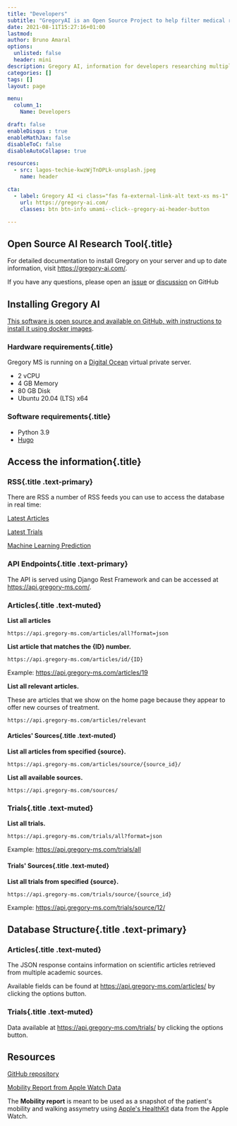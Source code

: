 ```yaml
---
title: "Developers"
subtitle: "GregoryAI is an Open Source Project to help filter medical research"
date: 2021-08-11T15:27:16+01:00
lastmod: 
author: Bruno Amaral
options:
  unlisted: false
  header: mini
description: Gregory AI, information for developers researching multiple sclerosis and other diseases
categories: []
tags: []
layout: page

menu:
  column_1:
    Name: Developers

draft: false
enableDisqus : true
enableMathJax: false
disableToC: false
disableAutoCollapse: true

resources:
  - src: lagos-techie-kwzWjTnDPLk-unsplash.jpeg
    name: header

cta:
  - label: Gregory AI <i class="fas fa-external-link-alt text-xs ms-1" aria-hidden="true"></i>
    url: https://gregory-ai.com/
    classes: btn btn-info umami--click--gregory-ai-header-button

---
```


<div class="col-md-6 mx-auto">

## Open Source AI Research Tool{.title}

For detailed documentation to install Gregory on your server and up to date information, visit https://gregory-ai.com/.

If you have any questions, please open an [issue](https://github.com/brunoamaral/gregory/issues) or [discussion](https://github.com/brunoamaral/gregory/discussions) on GitHub

## Installing Gregory AI

[This software is open source and available on GitHub, with instructions to install it using docker images](https://github.com/brunoamaral/gregory#install).

### Hardware requirements{.title}

Gregory MS is running on a [Digital Ocean](https://digitalocean.com) virtual private server.

- 2 vCPU
- 4 GB Memory
- 80 GB Disk
- Ubuntu 20.04 (LTS) x64

### Software requirements{.title}

- Python 3.9
- [Hugo](https://gohugo.io/)


## Access the information{.title}

### RSS{.title .text-primary}

There are RSS a number of RSS feeds you can use to access the database in real time:

<a class="btn btn-outline-primary" href="https://api.gregory-ms.com/feed/latest/articles/" data-umami-event="click--developers-rss-latest-articles"><i class="fas fa-rss"></i> Latest Articles</a>

<a class="btn btn-outline-primary" data-umami-event="click--developers-rss-latest-trials" href="https://api.gregory-ms.com/feed/latest/trials/"><i class="fas fa-rss"></i> Latest Trials</a>

<a class="btn btn-outline-primary" data-umami-event="click--developers-rss-ml-prediction" href="https://api.gregory-ms.com/feed/machine-learning/"><i class="fas fa-rss"></i> Machine Learning Prediction</a>

### API Endpoints{.title .text-primary}

The API is served using Django Rest Framework and can be accessed at <https://api.gregory-ms.com/>. 

### Articles{.title .text-muted}

**List all articles**

`https://api.gregory-ms.com/articles/all?format=json`

**List article that matches the {ID} number.**    

`https://api.gregory-ms.com/articles/id/{ID}`

Example: <a data-umami-event="click--developers-api-latest-trials-example" href="https://api.gregory-ms.com/articles/19">https://api.gregory-ms.com/articles/19</a>


**List all relevant articles.**

These are articles that we show on the home page because they appear to offer new courses of treatment.

`https://api.gregory-ms.com/articles/relevant`

#### Articles' Sources{.title .text-muted}

**List all articles from specified {source}.**

`https://api.gregory-ms.com/articles/source/{source_id}/`


**List all available sources.**

`https://api.gregory-ms.com/sources/`

### Trials{.title .text-muted}

**List all trials.**    

`https://api.gregory-ms.com/trials/all?format=json`

Example: <a href="https://api.gregory-ms.com/trials/all">https://api.gregory-ms.com/trials/all</a>

#### Trials' Sources{.title .text-muted}

**List all trials from specified {source}.**    

`https://api.gregory-ms.com/trials/source/{source_id}`

Example: <a data-umami-event="click--developers-api-all-trials-by-source-example" href="https://api.gregory-ms.com/trials/source/12/">https://api.gregory-ms.com/trials/source/12/</a>

## Database Structure{.title .text-primary}

### Articles{.title .text-muted}

The JSON response contains information on scientific articles retrieved from multiple academic sources.

Available fields can be found at https://api.gregory-ms.com/articles/ by clicking the options button.


### Trials{.title .text-muted}

Data available at https://api.gregory-ms.com/trials/ by clicking the options button.

## Resources

[GitHub repository](https://github.com/brunoamaral/gregory)

[Mobility Report from Apple Watch Data](https://github.com/brunoamaral/mobility-report)

The **Mobility report** is meant to be used as a snapshot of the patient's mobility and walking assymetry using [Apple's HealthKit](https://developer.apple.com/documentation/healthkit) data from the Apple Watch.

</div>